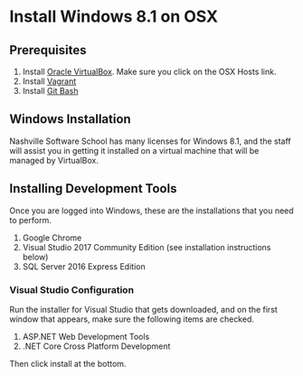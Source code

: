 # Install Windows 8.1 on OSX

## Prerequisites

1. Install [Oracle VirtualBox](https://www.virtualbox.org/wiki/Downloads). Make sure you click on the OSX Hosts link.
1. Install [Vagrant](https://www.vagrantup.com/)
1. Install [Git Bash](https://git-scm.com/downloads)

## Windows Installation

Nashville Software School has many licenses for Windows 8.1, and the staff will assist you in getting it installed on a virtual machine that will be managed by VirtualBox.

## Installing Development Tools

Once you are logged into Windows, these are the installations that you need to perform.

1. Google Chrome
1. Visual Studio 2017 Community Edition (see installation instructions below)
1. SQL Server 2016 Express Edition

### Visual Studio Configuration

Run the installer for Visual Studio that gets downloaded, and on the first window that appears, make sure the following items are checked.

1. ASP.NET Web Development Tools
1. .NET Core Cross Platform Development

Then click install at the bottom.

